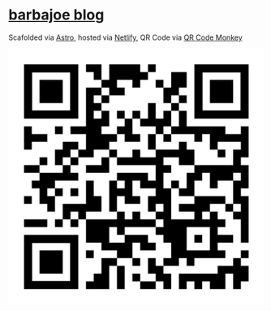 # [barbajoe blog](https://blog.barbajoe.tech/)

Scafolded via [Astro](https://astro.build/), hosted via [Netlify](https://www.netlify.com/), QR Code via [QR Code Monkey](https://www.qrcode-monkey.com/)

![QR Code](./barbajoe-blog.svg)
